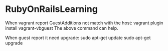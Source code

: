 # RubyOnRailsLearning


When vagrant report GuestAdditions not match with the host:
vagrant plugin install vagrant-vbguest
The above command can help.

When guest report it need upgrade:
sudo apt-get update
sudo apt-get upgrade 

